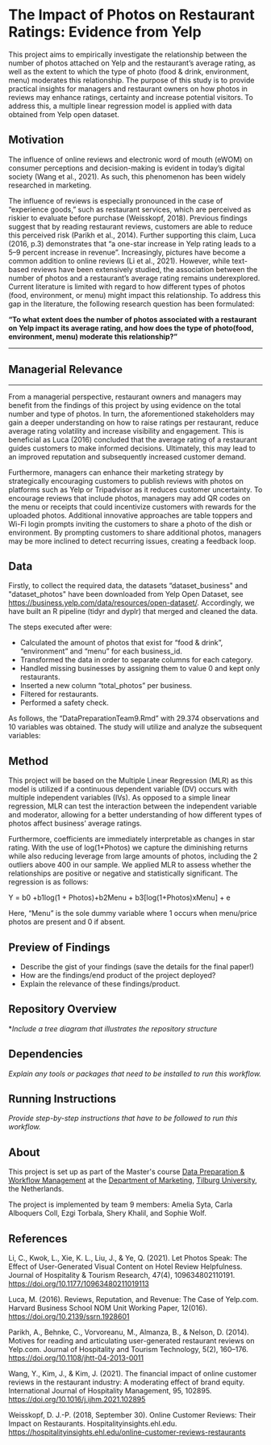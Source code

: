 
# The Impact of Photos on Restaurant Ratings: Evidence from Yelp
This project aims to empirically investigate the relationship between the number of photos attached on Yelp and the restaurant’s average rating, as well as the extent to which the type of photo (food & drink, environment, menu) moderates this relationship. The purpose of this study is to provide practical insights for managers and restaurant owners on how photos in reviews may enhance ratings, certainty and increase potential visitors. To address this, a multiple linear regression model is applied with data obtained from Yelp open dataset.
## Motivation
The influence of online reviews and electronic word of mouth (eWOM) on consumer perceptions and decision-making is evident in today’s digital society (Wang et al., 2021). As such, this phenomenon has been widely researched in marketing.

The influence of reviews is especially pronounced in the case of “experience goods,” such as restaurant services, which are perceived as riskier to evaluate before purchase (Weisskopf, 2018). Previous findings suggest that by reading restaurant reviews, customers are able to reduce this perceived risk (Parikh et al., 2014). Further supporting this claim, Luca (2016, p.3) demonstrates that  “a one-star increase in Yelp rating leads to a 5–9 percent increase in revenue”. Increasingly, pictures have become a common addition to online reviews (Li et al., 2021). However, while text-based reviews have been extensively studied, the association between the number of photos and a restaurant’s average rating remains underexplored. Current literature is limited with regard to how different types of photos (food, environment, or menu) might impact this relationship. To address this gap in the literature, the following research question has been formulated:

**“To what extent does the number of photos associated with a restaurant on Yelp impact its average rating, and how does the type of photo(food, environment, menu) moderate this relationship?”**

-------------------------------------------------------
## Managerial Relevance
-------------------------------------------------------

From a managerial perspective, restaurant owners and managers may benefit from the findings of this project by using evidence on the total number and type of photos. In turn, the aforementioned stakeholders may gain a deeper understanding on how to raise ratings per restaurant, reduce average rating volatility and increase visibility and engagement. This is beneficial as Luca (2016) concluded that the average rating of a restaurant guides customers to make informed decisions. Ultimately, this may lead to an improved reputation and subsequently increased customer demand.

Furthermore, managers can enhance their marketing strategy by strategically encouraging customers to publish reviews with photos on platforms such as Yelp or Tripadvisor as it reduces customer uncertainty. To encourage reviews that include photos, managers may add QR codes on the menu or receipts that could incentivize customers with rewards for the uploaded photos. Additional innovative approaches are table toppers and Wi-Fi login prompts inviting the customers to share a photo of the dish or environment. By prompting customers to share additional photos, managers may be more inclined to detect recurring issues, creating a feedback loop.

## Data

Firstly, to collect the required data, the datasets “dataset_business" and "dataset_photos" have been downloaded from Yelp Open Dataset, see https://business.yelp.com/data/resources/open-dataset/. Accordingly, we have built an R pipeline (tidyr and dyplr) that merged and cleaned the data.

The steps executed after were:


- Calculated the amount of photos that exist for “food & drink”, “environment” and “menu” for each business_id.
- Transformed the data in order to separate columns for each category.
- Handled missing businesses by assigning them to value 0 and kept only restaurants.
- Inserted a new column “total_photos” per business.
- Filtered for restaurants.
- Performed a safety check.

As follows, the “DataPreparationTeam9.Rmd” with 29.374 observations and 10 variables was obtained. The study will utilize and analyze the subsequent variables: 


## Method

This project will be based on the Multiple Linear Regression (MLR) as this model is utilized if a continuous dependent variable (DV) occurs with multiple independent variables (IVs). As opposed to a simple linear regression, MLR can test the interaction between the independent variable and moderator, allowing for a better understanding of how different types of photos affect business’ average ratings. 

Furthermore, coefficients are immediately interpretable as changes in star rating. With the use of log(1+Photos) we capture the diminishing returns while also reducing leverage from large amounts of photos, including the 2 outliers above 400 in our sample. We applied MLR to assess whether the relationships are positive or negative and statistically significant. The regression is as follows:

Y = b0 +b1log(1 + Photos)+b2Menu + b3[log(1+Photos)xMenu] + e

Here, “Menu” is the sole dummy variable where 1 occurs when menu/price photos are present and 0 if absent.

## Preview of Findings 
- Describe the gist of your findings (save the details for the final paper!)
- How are the findings/end product of the project deployed?
- Explain the relevance of these findings/product. 

## Repository Overview 

**Include a tree diagram that illustrates the repository structure*

## Dependencies 

*Explain any tools or packages that need to be installed to run this workflow.*

## Running Instructions 

*Provide step-by-step instructions that have to be followed to run this workflow.*

## About 
This project is set up as part of the Master's course [Data Preparation & Workflow Management](https://dprep.hannesdatta.com/) at the [Department of Marketing](https://www.tilburguniversity.edu/about/schools/economics-and-management/organization/departments/marketing), [Tilburg University](https://www.tilburguniversity.edu/), the Netherlands.

The project is implemented by team 9 members: 
Amelia Syta, Carla Alboquers Coll, Ezgi Torbala, Shery Khalil, and Sophie Wolf.

## References
Li, C., Kwok, L., Xie, K. L., Liu, J., & Ye, Q. (2021). Let Photos Speak: The Effect of User-Generated Visual Content on Hotel Review Helpfulness. Journal of Hospitality & Tourism Research, 47(4), 109634802110191. https://doi.org/10.1177/10963480211019113

Luca, M. (2016). Reviews, Reputation, and Revenue: The Case of Yelp.com. Harvard Business School NOM Unit Working Paper, 12(016). https://doi.org/10.2139/ssrn.1928601

Parikh, A., Behnke, C., Vorvoreanu, M., Almanza, B., & Nelson, D. (2014). Motives for reading and articulating user-generated restaurant reviews on Yelp.com. Journal of Hospitality and Tourism Technology, 5(2), 160–176. https://doi.org/10.1108/jhtt-04-2013-0011

Wang, Y., Kim, J., & Kim, J. (2021). The financial impact of online customer reviews in the restaurant industry: A moderating effect of brand equity. International Journal of Hospitality Management, 95, 102895. https://doi.org/10.1016/j.ijhm.2021.102895

Weisskopf, D. J.-P. (2018, September 30). Online Customer Reviews: Their Impact on Restaurants. Hospitalityinsights.ehl.edu. https://hospitalityinsights.ehl.edu/online-customer-reviews-restaurants
